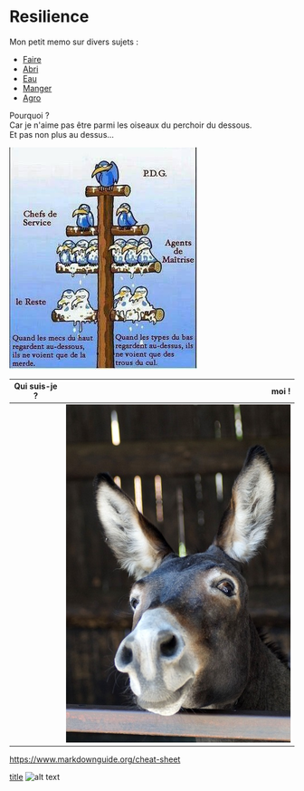 # Resilience
Mon petit memo sur divers sujets : 
- [Faire](./Faire/)
- [Abri](./Abri/)
- [Eau](./Eau/)
- [Manger](./Manger/)
- [Agro](./Agro/)

Pourquoi ?  
Car je n'aime pas être parmi les oiseaux du perchoir du dessous.  
Et pas non plus au dessus...  

![ArbreAOiseaux.jpg](img/ArbreAOiseaux.jpg)

|Qui suis-je ?|moi !|
|:-----------:|----:|
| |![moi](img/bourricot.jpg)|

https://www.markdownguide.org/cheat-sheet

[title](https://www.example.com)
![alt text](image.jpg)

